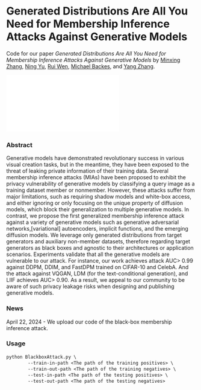 # Generated Distributions Are All You Need for Membership Inference Attacks Against Generative Models

Code for our paper *Generated Distributions Are All You Need for Membership Inference Attacks Against Generative Models* by [Minxing Zhang](https://scholar.google.com/citations?user=wsSLja0AAAAJ&hl=en&oi=ao), [Ning Yu](https://scholar.google.com/citations?user=TaJND9YAAAAJ&hl=en&oi=ao), [Rui Wen](https://scholar.google.com/citations?user=Fym-rLUAAAAJ&hl=en&oi=ao), [Michael Backes](https://scholar.google.com/citations?user=ZVS3KOEAAAAJ&hl=en&oi=ao), and [Yang Zhang](https://scholar.google.com/citations?user=Xeb2888AAAAJ&hl=en&oi=ao).

![Our attack pipeline](AttackPipeline.pdf)

### Abstract

Generative models have demonstrated revolutionary success in various visual creation tasks, but in the meantime, they have been exposed to the threat of leaking private information of their training data. Several membership inference attacks (MIAs) have been proposed to exhibit the privacy vulnerability of generative models by classifying a query image as a training dataset member or nonmember. However, these attacks suffer from major limitations, such as requiring shadow models and white-box access, and either ignoring or only focusing on the unique property of diffusion models, which block their generalization to multiple generative models. In contrast, we propose the first generalized membership inference attack against a variety of generative models such as generative adversarial networks,[variational] autoencoders, implicit functions, and the emerging diffusion models. We leverage only generated distributions from target generators and auxiliary non-member datasets, therefore regarding target generators as black boxes and agnostic to their architectures or application scenarios. Experiments validate that all the generative models are vulnerable to our attack. For instance, our work achieves attack AUC> 0.99 against DDPM, DDIM, and FastDPM trained on CIFAR-10 and CelebA. And the attack against VQGAN, LDM (for the text-conditional generation), and LIIF achieves AUC> 0.90. As a result, we appeal to our community to be aware of such privacy leakage risks when designing and publishing generative models.

### News

April 22, 2024 - We upload our code of the black-box membership inference attack.

### Usage

```
python BlackboxAttack.py \
        --train-in-path <The path of the training positives> \
        --train-out-path <The path of the training negatives> \
        --test-in-path <The path of the testing positives> \
        --test-out-path <The path of the testing negatives>
```

